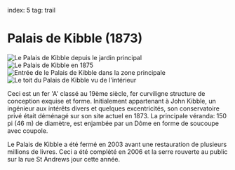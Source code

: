 index: 5
tag: trail

#
# Palais de Kibble (1873)

![Le Palais de Kibble depuis le jardin principal](image:kibble-palace.jpg)
![Le Palais de Kibble en 1875](image:kibble-1875.jpg)
![Entrée de le Palais de Kibble dans la zone principale](image:kibble-interior.jpg)
![Le toit du Palais de Kibble vu de l'intérieur](image:kibble-interior2.jpg)

Ceci est un fer 'A' classé au 19ème siècle, fer curviligne
structure de conception exquise et forme. Initialement
appartenant à John Kibble, un ingénieur aux intérêts divers
et quelques excentricités, son conservatoire privé était
déménagé sur son site actuel en 1873. La principale
véranda: 150 pi (46 m) de diamètre, est enjambée par un
Dôme en forme de soucoupe avec coupole.


Le Palais de Kibble a été fermé en 2003 avant une
restauration de plusieurs millions de livres. Ceci a été complété en
2006 et la serre rouverte au public sur la rue St
Andrews jour cette année.

